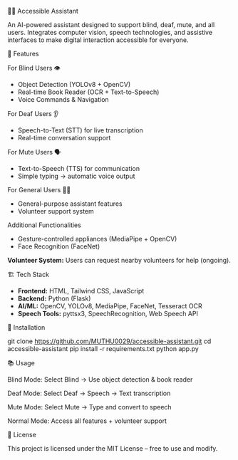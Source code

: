  🧑‍🦯 Accessible Assistant

An AI-powered assistant designed to support blind, deaf, mute, and all users. Integrates computer vision, speech technologies, and assistive interfaces to make digital interaction accessible for everyone.

 🚀 Features

 For Blind Users 👁️
- Object Detection (YOLOv8 + OpenCV)
- Real-time Book Reader (OCR + Text-to-Speech)
- Voice Commands & Navigation

 For Deaf Users 👂
- Speech-to-Text (STT) for live transcription
- Real-time conversation support

 For Mute Users 🗣️
- Text-to-Speech (TTS) for communication
- Simple typing → automatic voice output

 For General Users 👨‍💻
- General-purpose assistant features
- Volunteer support system

 Additional Functionalities
- Gesture-controlled appliances (MediaPipe + OpenCV)
- Face Recognition (FaceNet)

**Volunteer System:** Users can request nearby volunteers for help (ongoing).

 🏗️ Tech Stack

- **Frontend:** HTML, Tailwind CSS, JavaScript
- **Backend:** Python (Flask)
- **AI/ML:** OpenCV, YOLOv8, MediaPipe, FaceNet, Tesseract OCR
- **Speech Tools:** pyttsx3, SpeechRecognition, Web Speech API

 🚦 Installation

git clone https://github.com/MUTHU0029/accessible-assistant.git
cd accessible-assistant
pip install -r requirements.txt
python app.py

 📚 Usage

Blind Mode: Select Blind → Use object detection & book reader

Deaf Mode: Select Deaf → Speech → Text transcription

Mute Mode: Select Mute → Type and convert to speech

Normal Mode: Access all features + volunteer support

 📝 License

This project is licensed under the MIT License – free to use and modify.
